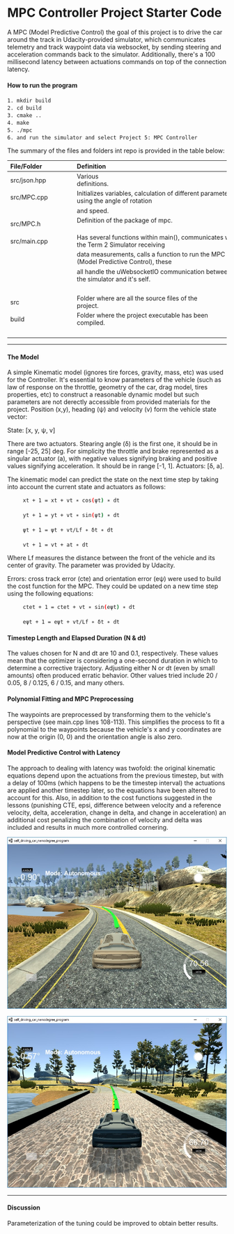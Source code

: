 # MPC Controller Project Starter Code

A MPC (Model Predictive Control) the goal of this project is to drive the car around the track in Udacity-provided simulator, which communicates telemetry and track waypoint data via websocket, by sending steering and acceleration commands back to the simulator. Additionally, there's a 100 millisecond latency between actuations commands on top of the connection latency.

<!--more-->

[//]: # (Image References)

[image1]: /build/result.jpg "Sample final score"
[image2]: /build/result1.jpg "Sample final score"

#### How to run the program

```sh
1. mkdir build
2. cd build
3. cmake ..
4. make
5. ./mpc
6. and run the simulator and select Project 5: MPC Controller
```

The summary of the files and folders int repo is provided in the table below:

| File/Folder               | Definition                                                                                  |
| :------------------------ | :------------------------------------------------------------------------------------------ |
| src/json.hpp              | Various definitions.                                                                        |
| src/MPC.cpp               | Initializes variables, calculation of different parameters, using the angle of rotation     |
|                           | and speed.                                                                                  |
| src/MPC.h                 | Definition of the package of mpc.                                                           |
| src/main.cpp              | Has several functions within main(), communicates with the Term 2 Simulator receiving       |
|                           | data measurements, calls a function to run the MPC (Model Predictive Control), these        |
|                           | all handle the uWebsocketIO communication between the simulator and it's self.              |
|                           |                                                                                             |
| src                       | Folder where are all the source files of the project.                                       |
| build                     | Folder where the project executable has been compiled.                                      |
|                           |                                                                                             |


---

#### The Model

A simple Kinematic model (ignores tire forces, gravity, mass, etc) was used for the Controller. It's essential to know parameters of the vehicle (such as law of response on the throttle, geometry of the car, drag model, tires properties, etc) to construct a reasonable dynamic model but such parameters are not derectly accessible from provided materials for the project. Position (x,y), heading (ψ) and velocity (v) form the vehicle state vector:

State: [x, y, ψ, v]

There are two actuators. Stearing angle (δ) is the first one, it should be in range [-25, 25] deg. For simplicity the throttle and brake represented as a singular actuator (a), with negative values signifying braking and positive values signifying acceleration. It should be in range [-1, 1]. Actuators: [δ, a].

The kinematic model can predict the state on the next time step by taking into account the current state and actuators as follows:

```sh
     x​t + 1 ​​= x​t ​​+ v​t ​​∗ cos(ψ​t​​) ∗ dt

     y​t + 1 ​​= y​t ​​+ v​t ​​∗ sin(ψ​t​​) ∗ dt

     ψ​t + 1 ​​= ψ​t ​​+ ​v​t/L​f ​​​​​​​∗ δ​t ​​∗ dt

     v​t + 1 ​​= v​t ​​+ a​t ​​∗ dt
```

Where Lf measures the distance between the front of the vehicle and its center of gravity. The parameter was provided by Udacity.

Errors: cross track error (cte) and orientation error (eψ) were used to build the cost function for the MPC. They could be updated on a new time step using the following equations:

```sh
     cte​t + 1 ​​= cte​t ​​+ v​t ​​∗ sin(eψ​t​​) ∗ dt

     eψ​t + 1 ​​= eψ​t ​​+ vt/​L​f ​​​​∗ δ​t ​​∗ dt
```

#### Timestep Length and Elapsed Duration (N & dt)

The values chosen for N and dt are 10 and 0.1, respectively. These values mean that the optimizer is considering a one-second duration in which to determine a corrective trajectory. Adjusting either N or dt (even by small amounts) often produced erratic behavior. Other values tried include 20 / 0.05, 8 / 0.125, 6 / 0.15, and many others.

#### Polynomial Fitting and MPC Preprocessing

The waypoints are preprocessed by transforming them to the vehicle's perspective (see main.cpp lines 108-113). This simplifies the process to fit a polynomial to the waypoints because the vehicle's x and y coordinates are now at the origin (0, 0) and the orientation angle is also zero.

#### Model Predictive Control with Latency

The approach to dealing with latency was twofold: the original kinematic equations depend upon the actuations from the previous timestep, but with a delay of 100ms (which happens to be the timestep interval) the actuations are applied another timestep later, so the equations have been altered to account for this. Also, in addition to the cost functions suggested in the lessons (punishing CTE, epsi, difference between velocity and a reference velocity, delta, acceleration, change in delta, and change in acceleration) an additional cost penalizing the combination of velocity and delta was included and results in much more controlled cornering.



![Final score][image1]

![Final score][image2]

---

#### Discussion

Parameterization of the tuning could be improved to obtain better results.
